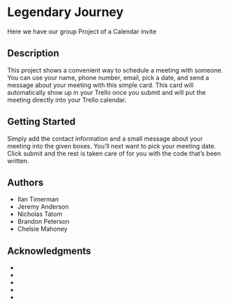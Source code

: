 # Legendary Journey

Here we have our group Project of a Calendar invite

## Description

This project shows a convenient way to schedule a meeting with someone. You can use your name, phone number, email, pick a date, and send a message about your meeting with this simple card. This card will automatically show up in your Trello once you submit and will put the meeting directly into your Trello calendar.

## Getting Started

Simply add the contact information and a small message about your meeting into the given boxes. You’ll next want to pick your meeting date. Click submit and the rest is taken care of for you with the code that’s been written.


## Authors


* Ilan Timerman  
* Jeremy Anderson  
* Nicholas Tatom  
* Brandon Peterson  
* Chelsie Mahoney  


## Acknowledgments

* 
* 
* 
* 
* 
